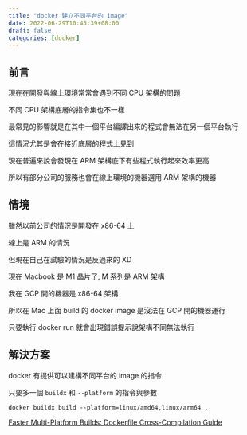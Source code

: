```yaml
---
title: "docker 建立不同平台的 image"
date: 2022-06-29T10:45:39+08:00
draft: false
categories: [docker]
---
```


## 前言

現在在開發與線上環境常常會遇到不同 CPU 架構的問題

不同 CPU 架構底層的指令集也不一樣

最常見的影響就是在其中一個平台編譯出來的程式會無法在另一個平台執行

這情況尤其是會在接近底層的程式上見到

現在普遍來說會發現在 ARM 架構底下有些程式執行起來效率更高

所以有部分公司的服務也會在線上環境的機器選用 ARM 架構的機器

## 情境

雖然以前公司的情況是開發在 x86-64 上

線上是 ARM 的情況

但現在自己在試驗的情況是反過來的 XD

現在 Macbook 是 M1 晶片了, M 系列是 ARM 架構

我在 GCP 開的機器是 x86-64 架構

所以在 Mac 上面 build 的 docker image 是沒法在 GCP 開的機器運行

只要執行 docker run 就會出現錯誤提示說架構不同無法執行

## 解決方案

docker 有提供可以建構不同平台的 image 的指令

只要多一個 `buildx` 和 `--platform` 的指令與參數

```
docker buildx build --platform=linux/amd64,linux/arm64 .
```

[Faster Multi-Platform Builds: Dockerfile Cross-Compilation Guide](https://www.docker.com/blog/faster-multi-platform-builds-dockerfile-cross-compilation-guide/)